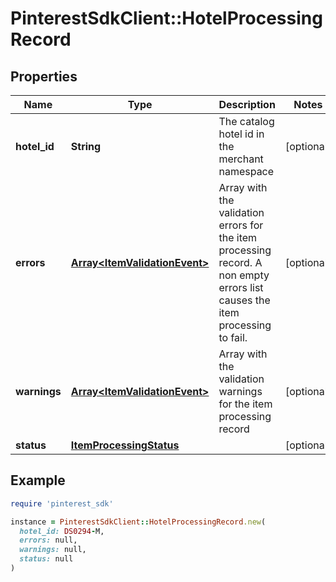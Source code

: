 # PinterestSdkClient::HotelProcessingRecord

## Properties

| Name | Type | Description | Notes |
| ---- | ---- | ----------- | ----- |
| **hotel_id** | **String** | The catalog hotel id in the merchant namespace | [optional] |
| **errors** | [**Array&lt;ItemValidationEvent&gt;**](ItemValidationEvent.md) | Array with the validation errors for the item processing record. A non empty errors list causes the item processing to fail. | [optional] |
| **warnings** | [**Array&lt;ItemValidationEvent&gt;**](ItemValidationEvent.md) | Array with the validation warnings for the item processing record | [optional] |
| **status** | [**ItemProcessingStatus**](ItemProcessingStatus.md) |  | [optional] |

## Example

```ruby
require 'pinterest_sdk'

instance = PinterestSdkClient::HotelProcessingRecord.new(
  hotel_id: DS0294-M,
  errors: null,
  warnings: null,
  status: null
)
```

